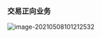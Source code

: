 ### 交易正向业务

<img src="/Users/zhangxiaoxia/git_dir/learn/images/正向交易模型设计图.png" alt="image-20210508101212532" style="zoom:100%;" />

